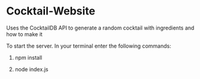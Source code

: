 # Cocktail-Website
Uses the CocktailDB API to generate a random cocktail with ingredients and how to make it


To start the server. In your terminal enter the following commands:

1) npm install 

2) node index.js
